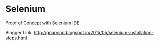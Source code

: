# Selenium
Proof of Concept with Selenium IDE

Blogger Link: http://gnarvind.blogspot.in/2015/05/selenium-installation-steps.html
